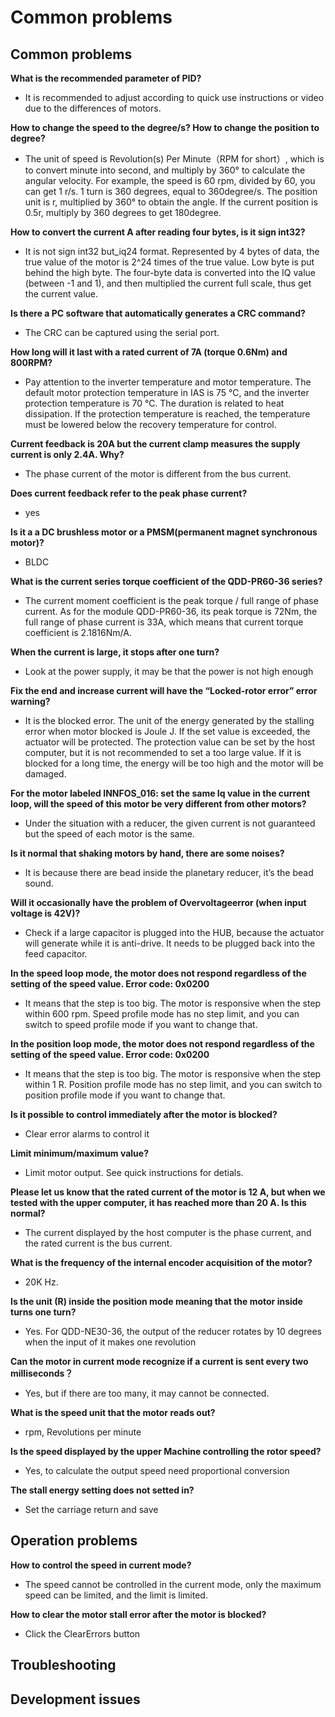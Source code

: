 Common problems
========

## Common problems

**What is the recommended parameter of PID?**

*   It is recommended to adjust according to quick use instructions or video due to the differences of motors.</br>

**How to change the speed to the degree/s? How to change the position to degree?**

*   The unit of speed is Revolution(s) Per Minute（RPM for short）, which is to convert minute into second, and multiply by 360° to calculate the angular velocity. For example, the speed is 60 rpm, divided by 60, you can get 1 r/s. 1 turn is 360 degrees, equal to 360degree/s. The position unit is r, multiplied by 360° to obtain the angle. If the current position is 0.5r, multiply by 360 degrees to get 180degree.</br>

**How to convert the current A after reading four bytes, is it sign int32?**

*   It is not sign int32 but_iq24 format. Represented by 4 bytes of data, the true value of the motor is 2^24 times of the true value. Low byte is put behind the high byte. The four-byte data is converted into the IQ value (between -1 and 1), and then multiplied the current full scale, thus get the current value.

**Is there a PC software that automatically generates a CRC command?**

*   The CRC can be captured using the serial port.</br>

**How long will it last with a rated current of 7A (torque 0.6Nm) and 800RPM?**

*   Pay attention to the inverter temperature and motor temperature. The default motor protection temperature in IAS is 75 ℃, and the inverter protection temperature is 70 ℃. The duration is related to heat dissipation. If the protection temperature is reached, the temperature must be lowered below the recovery temperature for control.

**Current feedback is 20A but the current clamp measures the supply current is only 2.4A. Why?**

*   The phase current of the motor is different from the bus current.

**Does current feedback refer to the peak phase current?**

*   yes</br>

**Is it a a DC brushless motor or a PMSM(permanent magnet synchronous motor)?**

*   BLDC</br>

**What is the current series torque coefficient of the QDD-PR60-36 series?**

*   The current moment coefficient is the peak torque / full range of phase current. As for the module QDD-PR60-36, its peak torque is 72Nm, the full range of phase current is 33A, which means that current torque coefficient is 2.1816Nm/A.</br>

**When the current is large, it stops after one turn?**

*   Look at the power supply, it may be that the power is not high enough</br>

**Fix the end and increase current will have the “Locked-rotor error” error warning?**

*   It is the blocked error. The unit of the energy generated by the stalling error when motor blocked is Joule J. If the set value is exceeded, the actuator will be protected. The protection value can be set by the host computer, but it is not recommended to set a too large value. If it is blocked for a long time, the energy will be too high and the motor will be damaged.

**For the motor labeled INNFOS_016: set the same Iq value in the current loop, will the speed of this motor be very different from other motors?**

*    Under the situation with a reducer, the given current is not guaranteed but the speed of each motor is the same.

**Is it normal that shaking motors by hand, there are some noises?**

*    It is because there are bead inside the planetary reducer, it’s the bead sound.

**Will it occasionally have the problem of Overvoltageerror (when input voltage is 42V)?**

*   Check if a large capacitor is plugged into the HUB, because the actuator will generate while it is anti-drive. It needs to be plugged back into the feed capacitor.</br>

**In the speed loop mode, the motor does not respond regardless of the setting of the speed value. Error code: 0x0200**

*   It means that the step is too big. The motor is responsive when the step within 600 rpm. Speed profile mode has no step limit, and you can switch to speed profile mode if you want to change that.

**In the position loop mode, the motor does not respond regardless of the setting of the speed value. Error code: 0x0200**

*   It means that the step is too big. The motor is responsive when the step within 1 R. Position profile mode has no step limit, and you can switch to position profile mode if you want to change that.

**Is it possible to control immediately after the motor is blocked?**

*   Clear error alarms to control it</br>

**Limit minimum/maximum value?**

*   Limit motor output. See quick instructions for detials.</br>

**Please let us know that the rated current of the motor is 12 A, but when we tested with the upper computer, it has reached more than 20 A. Is this normal?**

*   The current displayed by the host computer is the phase current, and the rated current is the bus current.</br>

**What is the frequency of the internal encoder acquisition of the motor?**

*   20K Hz.

**Is the unit (R) inside the position mode meaning that the motor inside turns one turn?**

*   Yes. For QDD-NE30-36, the output of the reducer rotates by 10 degrees when the input of it makes one revolution</br>

**Can the motor in current mode recognize if a current is sent every two milliseconds？**

*   Yes, but if there are too many, it may cannot be connected.

**What is the speed unit that the motor reads out?**

*   rpm, Revolutions per minute</br>

**Is the speed displayed by the upper Machine controlling the rotor speed?**

*   Yes, to calculate the output speed need proportional conversion</br>

**The stall energy setting does not setted in?**

*   Set the carriage return and save</br>

## Operation problems

**How to control the speed in current mode?**

*   The speed cannot be controlled in the current mode, only the maximum speed can be limited, and the limit is limited.

**How to clear the motor stall error after the motor is blocked?**

*   Click the ClearErrors button

## Troubleshooting

## Development issues
